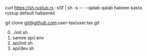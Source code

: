 curl https://sh.rustup.rs -sSf | sh -s -- --qalab-qalab habeen kasta<br>rustup default habeenkii

git clone git@github.com:user-tax/user.tax.git

0. ./init.sh
1. samee api/.env
2. api/init.sh
3. api/dev.sh